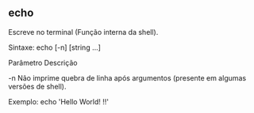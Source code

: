 ## echo
Escreve no terminal (Função interna da shell).

Sintaxe: echo [-n] [string ...]

Parâmetro Descrição

 

-n Não imprime quebra de linha após argumentos
(presente em algumas versões de shell).

Exemplo:
echo 'Hello World! !!'



